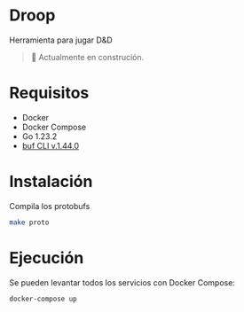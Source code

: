 # Droop

Herramienta para jugar D&D

> :construction: Actualmente en construción. 

# Requisitos

- Docker
- Docker Compose
- Go 1.23.2
- [buf CLI v.1.44.0](https://buf.build/docs/ecosystem/cli-overview)

# Instalación

Compila los protobufs

```bash
make proto
```

# Ejecución

Se pueden levantar todos los servicios con Docker Compose:

```sh
docker-compose up
```